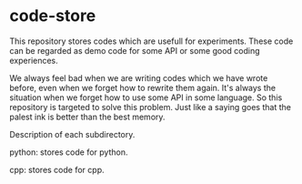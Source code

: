 # code-store

This repository stores codes which are usefull for experiments. These code can be regarded as demo code for some API or
some good coding experiences.

We always feel bad when we are writing codes which we have wrote before, even when we forget how to rewrite them again. 
It's always the situation when we forget how to use some API in some language. So this repository is targeted to solve this problem.
Just like a saying goes that the palest ink is better than the best memory.

Description of each subdirectory.

python:
  stores code for python.

cpp:
  stores code for cpp.
  
